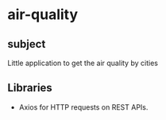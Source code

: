 # air-quality

## subject
Little application to get the air quality by cities

## Libraries
- Axios for HTTP requests on REST APIs.
